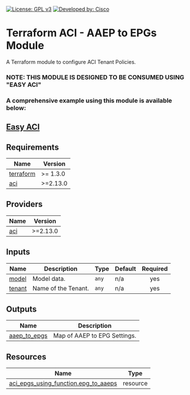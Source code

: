 <!-- BEGIN_TF_DOCS -->
[![License: GPL v3](https://img.shields.io/badge/License-GPLv3-blue.svg)](https://www.gnu.org/licenses/gpl-3.0)
[![Developed by: Cisco](https://img.shields.io/badge/Developed%20by-Cisco-blue)](https://developer.cisco.com)

# Terraform ACI - AAEP to EPGs Module

A Terraform module to configure ACI Tenant Policies.

### NOTE: THIS MODULE IS DESIGNED TO BE CONSUMED USING "EASY ACI"

### A comprehensive example using this module is available below:

## [Easy ACI](https://github.com/terraform-cisco-modules/easy-aci)

## Requirements

| Name | Version |
|------|---------|
| <a name="requirement_terraform"></a> [terraform](#requirement\_terraform) | >= 1.3.0 |
| <a name="requirement_aci"></a> [aci](#requirement\_aci) | >=2.13.0 |
## Providers

| Name | Version |
|------|---------|
| <a name="provider_aci"></a> [aci](#provider\_aci) | >=2.13.0 |
## Inputs

| Name | Description | Type | Default | Required |
|------|-------------|------|---------|:--------:|
| <a name="input_model"></a> [model](#input\_model) | Model data. | `any` | n/a | yes |
| <a name="input_tenant"></a> [tenant](#input\_tenant) | Name of the Tenant. | `any` | n/a | yes |
## Outputs

| Name | Description |
|------|-------------|
| <a name="output_aaep_to_epgs"></a> [aaep\_to\_epgs](#output\_aaep\_to\_epgs) | Map of AAEP to EPG Settings. |
## Resources

| Name | Type |
|------|------|
| [aci_epgs_using_function.epg_to_aaeps](https://registry.terraform.io/providers/CiscoDevNet/aci/latest/docs/resources/epgs_using_function) | resource |
<!-- END_TF_DOCS -->
